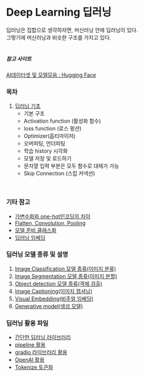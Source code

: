 # Deep Learning 딥러닝  
딥러닝은 집합으로 생각하자면, 머신러닝 안에 딥러닝이 있다.  
그렇기에 머신러닝과 비슷한 구조를 가지고 있다.  
   
##### 참고 사이트
[AI데이터셋 및 모델모음 : Hugging Face](https://huggingface.co/)  
### 목차  
1. [딥러닝 기초](./mdFiles/1.basic_deeplearning.md)
    - 기본 구조
    - Activation function (활성화 함수)
    - loss function (로스 펑션)
    - Optimizer(옵티마이저) 
    - 오버피팅, 언더피팅  
    - 학습 history 시각화  
    - 모델 저장 및 로드하기  
    - 문자열 입력 부분은 모두 함수로 대체가 가능  
    - Skip Connection (스킵 커넥션)  

   
### 기타 참고
- [가변수화와 one-hot인코딩의 차이](./mdFiles/dummies_and_onehot.md)  
- [Flatten, Convolution, Pooling](./mdFiles/Flatten_Convolution_Pooling.md)  
- [모델 준비 클래스화](./jupyter/class_model.ipynb)  
- [딥러닝 임베딩](./mdFiles/embeding.md)  
  
### 딥러닝 모델 종류 및 설명
1. [Image Classification 모델 종류(이미지 분류)](./mdFiles/2.image_classification.md)
2. [Image Segmentation 모델 종류(이미지 분할)](./mdFiles/3.image_segmentation.md)
3. [Object detection 모델 종류(객체 검출)](./mdFiles/4.object_detection.md)
4. [Image Captioning(이미지 캡셔닝)](./mdFiles/5.image_captioning.md)
5. [Visual Embedding(비주얼 임베딩)](./mdFiles/6.visual_embedding.md)
6. [Generative model(생성 모델)](./mdFiles/7.generative_model.md) 

### 딥러닝 활용 파일
- [간단한 딥러닝 라이브러리](./mdFiles/deeplearning_app.md)
- [pipeline 활용](./jupyter/pipeline.ipynb)  
- [gradio 라이브러리 활용](./jupyter/Gradio.ipynb)   
- [OpenAI 활용](./jupyter/openai.ipynb)  
- [Tokenize 토큰화](./jupyter/tokenize.ipynb)  
